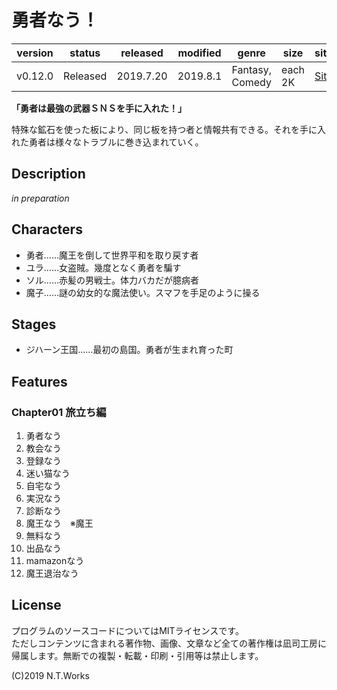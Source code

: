 # 勇者なう！

| version | status | released | modified | genre | size | site | contest |
| --- | --- | --- | --- | --- | --- | --- | --- |
| v0.12.0 | Released | 2019.7.20 | 2019.8.1 | Fantasy, Comedy | each 2K | [Site](https://novelup.plus/story/656073991) | [nothing](https://novelup.plus/) |

**「勇者は最強の武器ＳＮＳを手に入れた！」**

特殊な鉱石を使った板により、同じ板を持つ者と情報共有できる。それを手に入れた勇者は様々なトラブルに巻き込まれていく。

## Description

*in preparation*

## Characters

- 勇者……魔王を倒して世界平和を取り戻す者
- ユラ……女盗賊。幾度となく勇者を騙す
- ソル……赤髪の男戦士。体力バカだが臆病者
- 魔子……謎の幼女的な魔法使い。スマフを手足のように操る

## Stages

- ジハーン王国……最初の島国。勇者が生まれ育った町

## Features

### Chapter01 旅立ち編

1. 勇者なう
2. 教会なう
3. 登録なう
4. 迷い猫なう
5. 自宅なう
6. 実況なう
7. 診断なう
8. 魔王なう　※魔王
9. 無料なう
10. 出品なう
11. mamazonなう
12. 魔王退治なう

## License

プログラムのソースコードについてはMITライセンスです。  
ただしコンテンツに含まれる著作物、画像、文章など全ての著作権は凪司工房に帰属します。無断での複製・転載・印刷・引用等は禁止します。

(C)2019 N.T.Works

